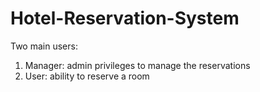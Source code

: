 # Hotel-Reservation-System
Two main users:
  1. Manager: admin privileges to manage the reservations
  2. User: ability to reserve a room
